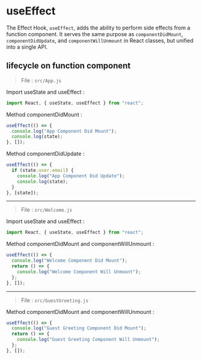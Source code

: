 # useEffect

The Effect Hook, `useEffect`, adds the ability to perform side effects from a function component. It serves the same purpose as `componentDidMount`, `componentDidUpdate`, and `componentWillUnmount` in React classes, but unified into a single API.

## lifecycle on function component

> File : `src/App.js`

Import useState and useEffect :

```javascript
import React, { useState, useEffect } from "react";
```

Method componentDidMount :

```javascript
useEffect(() => {
  console.log("App Component Did Mount");
  console.log(state);
}, []);
```

Method componentDidUpdate :

```javascript
useEffect(() => {
  if (state.user.email) {
    console.log("App Component Did Update");
    console.log(state);
  }
}, [state]);
```

---

> File : `src/Welcome.js`

Import useState and useEffect :

```javascript
import React, { useState, useEffect } from "react";
```

Method componentDidMount and componentWillUnmount :

```javascript
useEffect(() => {
  console.log("Welcome Component Did Mount");
  return () => {
    console.log("Welcome Component Will Unmount");
  };
}, []);
```

---

> File : `src/GuestGreeting.js`

Method componentDidMount and componentWillUnmount :

```javascript
useEffect(() => {
  console.log("Guest Greeting Component Did Mount");
  return () => {
    console.log("Guest Greeting Component Will Unmount");
  };
}, []);
```
